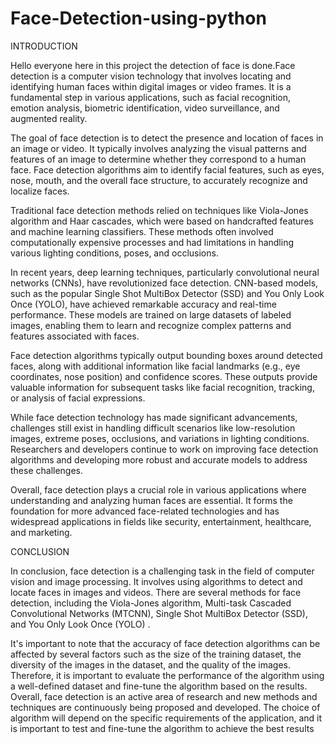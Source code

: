 # Face-Detection-using-python
INTRODUCTION

Hello everyone here in this project the detection of face is done.Face detection is a computer vision technology that involves locating and identifying human faces within digital images or video frames. It is a fundamental step in various applications, such as facial recognition, emotion analysis, biometric identification, video surveillance, and augmented reality.

The goal of face detection is to detect the presence and location of faces in an image or video. It typically involves analyzing the visual patterns and features of an image to determine whether they correspond to a human face. Face detection algorithms aim to identify facial features, such as eyes, nose, mouth, and the overall face structure, to accurately recognize and localize faces.

Traditional face detection methods relied on techniques like Viola-Jones algorithm and Haar cascades, which were based on handcrafted features and machine learning classifiers. These methods often involved computationally expensive processes and had limitations in handling various lighting conditions, poses, and occlusions.

In recent years, deep learning techniques, particularly convolutional neural networks (CNNs), have revolutionized face detection. CNN-based models, such as the popular Single Shot MultiBox Detector (SSD) and You Only Look Once (YOLO), have achieved remarkable accuracy and real-time performance. These models are trained on large datasets of labeled images, enabling them to learn and recognize complex patterns and features associated with faces.

Face detection algorithms typically output bounding boxes around detected faces, along with additional information like facial landmarks (e.g., eye coordinates, nose position) and confidence scores. These outputs provide valuable information for subsequent tasks like facial recognition, tracking, or analysis of facial expressions.

While face detection technology has made significant advancements, challenges still exist in handling difficult scenarios like low-resolution images, extreme poses, occlusions, and variations in lighting conditions. Researchers and developers continue to work on improving face detection algorithms and developing more robust and accurate models to address these challenges.

Overall, face detection plays a crucial role in various applications where understanding and analyzing human faces are essential. It forms the foundation for more advanced face-related technologies and has widespread applications in fields like security, entertainment, healthcare, and marketing.

CONCLUSION

In conclusion, face detection is a challenging task in the field of computer vision and image processing.
It involves using algorithms to detect and locate faces in images and videos. There are several methods for face detection, including the Viola-Jones algorithm, Multi-task Cascaded Convolutional Networks (MTCNN), Single Shot MultiBox Detector (SSD), and You Only Look Once (YOLO) .

It's important to note that the accuracy of face detection algorithms can be affected by several factors such as the size of the training dataset, the diversity of the images in the dataset, and the quality of the images. Therefore, it is important to evaluate the performance of the algorithm using a well-defined dataset and fine-tune the algorithm based on the results.
Overall, face detection is an active area of research and new methods and techniques are continuously being proposed and developed. The choice of algorithm will depend on the specific requirements of the application, and it is important to test and fine-tune the algorithm to achieve the best results
